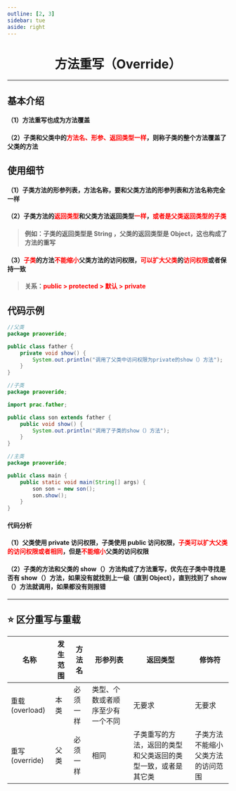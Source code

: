 ```yaml
---
outline: [2, 3]
sidebar: tue
aside: right
---
```


<h1 style="text-align: center; font-weight: bold;"> 方法重写（Override）</h1>

---

## 基本介绍

#### （1）方法重写也成为方法覆盖

#### （2）子类和父类中的<span style="color:red">方法名、形参、返回类型一样</span>，则称子类的整个方法覆盖了父类的方法

## 使用细节

#### （1）子类方法的形参列表，方法名称，要和父类方法的形参列表和方法名称完全一样

#### （2）子类方法的<span style="color:red">返回类型</span>和父类方法返回类型<span style="color:red">一样</span>，<span style="color:red">或者是父类返回类型的子类</span>

> #### 例如：子类的返回类型是 String ，父类的返回类型是 Object，这也构成了方法的重写

#### （3）<span style="color:red">子类</span>的方法<span style="color:red">不能缩小</span>父类方法的访问权限，<span style="color:red">可以扩大</span><span style="color:red">父类</span>的<span style="color:red">访问权限</span>或者保持一致

> #### 关系：<span style="color:red">public > protected > 默认 > private</span>

## 代码示例

```java
//父类
package praoveride;

public class father {
    private void show() {
        System.out.println("调用了父类中访问权限为private的show（）方法");
    }
}

//子类
package praoveride;

import prac.father;

public class son extends father {
    public void show() {
        System.out.println("调用了子类的show（）方法");
    }
}

//主类
package praoveride;

public class main {
    public static void main(String[] args) {
        son son = new son();
        son.show();
    }
}

```

#### 代码分析

#### （1）父类使用 private 访问权限，子类使用 public 访问权限，<span style="color:red">子类可以扩大父类的访问权限或者相同</span>，但是<span style="color:red">不能缩小</span>父类的访问权限

#### （2）子类的方法和父类的 show（）方法构成了方法重写，优先在子类中寻找是否有 show（）方法，如果没有就找到上一级（直到 Object），直到找到了 show（）方法就调用，如果都没有则报错

---

## ⭐ 区分重写与重载

| 名称           | 发生范围 | 方法名   | 形参列表                         | 返回类型                                                     | 修饰符                             |
| -------------- | -------- | -------- | -------------------------------- | ------------------------------------------------------------ | ---------------------------------- |
| 重载(overload) | 本类     | 必须一样 | 类型、个数或者顺序至少有一个不同 | 无要求                                                       | 无要求                             |
| 重写(override) | 父类     | 必须一样 | 相同                             | 子类重写的方法，返回的类型和父类返回的类型一致，或者是其它类 | 子类方法不能缩小父类方法的访问范围 |
